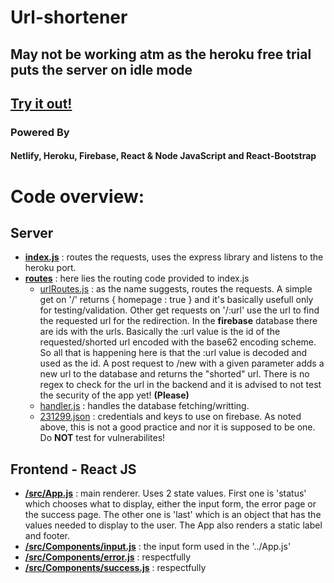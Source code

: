 # Url-shortener

## May not be working atm as the heroku free trial puts the server on idle mode

## [Try it out!](https://sleepy-bardeen-e624dd.netlify.app/)

### Powered By

#### Netlify, Heroku, Firebase, React & Node JavaScript and React-Bootstrap

# Code overview:
## Server
  - **[index.js](https://github.com/Haki-Malai/url-shortener/blob/main/server/index.js)** : routes the requests, uses the express library and listens to the heroku port.
  - **[routes](https://github.com/Haki-Malai/url-shortener/blob/main/server/routes)** : here lies the routing code provided to index.js
    - [urlRoutes.js](https://github.com/Haki-Malai/url-shortener/blob/main/server/routes/urlRoutes.js) : as the name suggests, routes the requests. A simple get on '/' returns { homepage : true } and it's basically usefull only for testing/validation. Other get requests on '/:url' use the url to find the requested url for the redirection. In the **firebase** database there are ids with the urls. Basically the :url value is the id of the requested/shorted url encoded with the base62 encoding scheme. So all that is happening here is that the :url value is decoded and used as the id. A post request to /new with a given parameter adds a new url to the database and returns the "shorted" url. There is no regex to check for the url in the backend and it is advised to not test the security of the app yet! **(Please)**
    - [handler.js](https://github.com/Haki-Malai/url-shortener/blob/main/server/routes/handler.js) : handles the database fetching/writting.
    - [231299.json](https://github.com/Haki-Malai/url-shortener/blob/main/server/routes/231299.json) : credentials and keys to use on firebase. As noted above, this is not a good practice and nor it is supposed to be one. Do **NOT** test for vulnerabilites!
 
## Frontend - React JS
  - **[/src/App.js](https://github.com/Haki-Malai/url-shortener/blob/main/reactjs/src/App.js)** : main renderer. Uses 2 state values. First one is 'status' which chooses what to display, either the input form, the error page or the success page. The other one is 'last' which is an object that has the values needed to display to the user. The App also renders a static label and footer.
  - **[/src/Components/input.js](https://github.com/Haki-Malai/url-shortener/blob/main/reactjs/src/Components/input.js)** : the input form used in the '../App.js'
  - **[/src/Components/error.js](https://github.com/Haki-Malai/url-shortener/blob/main/reactjs/src/Components/error.js)** : respectfully
  - **[/src/Components/success.js](https://github.com/Haki-Malai/url-shortener/blob/main/reactjs/src/Components/success.js)** : respectfully
